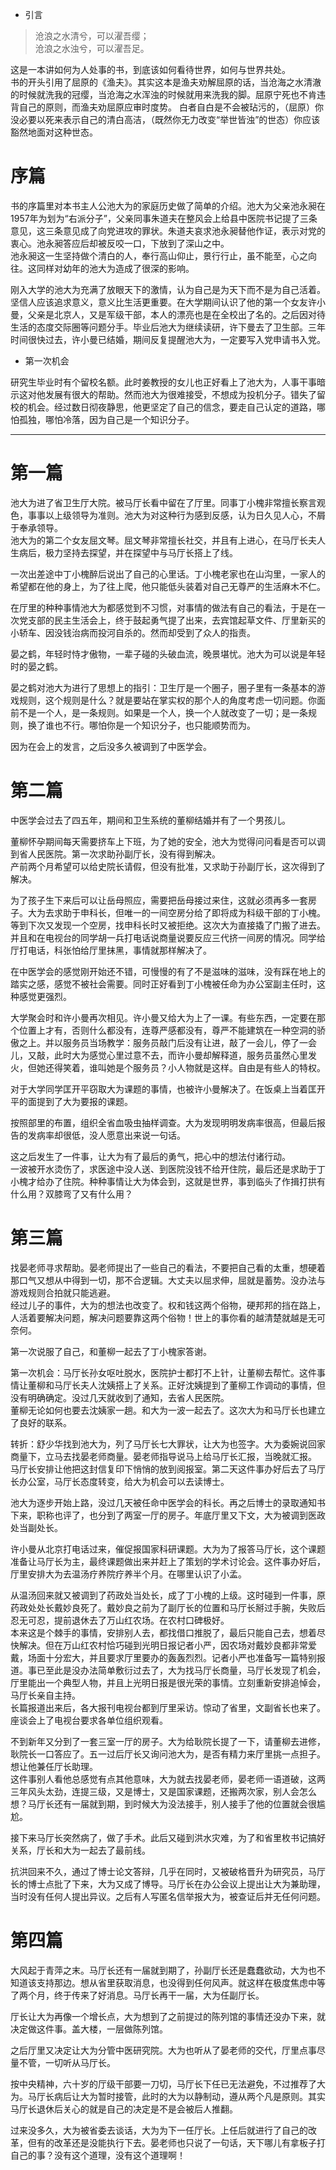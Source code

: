 - 引言

>沧浪之水清兮，可以濯吾缨；  
>沧浪之水浊兮，可以濯吾足。  



这是一本讲如何为人处事的书，到底该如何看待世界，如何与世界共处。  
书的开头引用了屈原的《渔夫》。其实这本是渔夫劝解屈原的话，当沧海之水清澈的时候就洗我的冠缨，当沧海之水浑浊的时候就用来洗我的脚。屈原宁死也不肯违背自己的原则，而渔夫劝屈原应审时度势。
白者自白是不会被玷污的，（屈原）你没必要以死来表示自己的清白高洁，（既然你无力改变“举世皆浊”的世态）你应该豁然地面对这种世态。

# 序篇

书的序篇里对本书主人公池大为的家庭历史做了简单的介绍。池大为父亲池永昶在1957年为划为“右派分子”，父亲同事朱道夫在整风会上给县中医院书记提了三条意见，这三条意见成了向党进攻的罪状。朱道夫哀求池永昶替他作证，表示对党的衷心。池永昶答应后却被反咬一口，下放到了深山之中。  
池永昶这一生坚持做个清白的人，奉行高山仰止，景行行止，虽不能至，心之向往。这同样对幼年的池大为造成了很深的影响。  


刚入大学的池大为充满了放眼天下的激情，认为自己是为天下而不是为自己活着。坚信人应该追求意义，意义比生活更重要。在大学期间认识了他的第一个女友许小曼，父亲是北京人，又是军级干部，本人的漂亮也是在全校出了名的。之后因对待生活的态度交际圈等问题分手。毕业后池大为继续读研，许下曼去了卫生部。三年时间很快过去，许小曼已结婚，期间反复提醒池大为，一定要写入党申请书入党。


- 第一次机会    

研究生毕业时有个留校名额。此时姜教授的女儿也正好看上了池大为，人事干事暗示这对他发展有很大的帮助。然而池大为很难接受，不想成为投机分子。错失了留校的机会。经过数日彻夜静思，他更坚定了自己的信念，要走自己认定的道路，哪怕孤独，哪怕冷落，因为自己是一个知识分子。

***

# 第一篇   
池大为进了省卫生厅大院。被马厅长看中留在了厅里。同事丁小槐非常擅长察言观色，事事以上级领导为准则。池大为对这种行为感到反感，认为日久见人心，不屑于奉承领导。  
池大为的第二个女友屈文琴。屈文琴非常擅长社交，并且有上进心，在马厅长夫人生病后，极力坚持去探望，并在探望中与马厅长搭上了线。

一次出差途中丁小槐醉后说出了自己的心里话。丁小槐老家也在山沟里，一家人的希望都在他的身上，为了往上爬，他只能低头装着对自己无尊严的生活麻木不仁。

在厅里的种种事情池大为都感觉到不习惯，对事情的做法有自己的看法，于是在一次党支部的民主生活会上，终于鼓起勇气提了出来，去宾馆起草文件、厅里新买的小轿车、因没钱治病而投河自杀的。然而却受到了众人的指责。

晏之鹤，年轻时恃才傲物，一辈子碰的头破血流，晚景堪忧。池大为可以说是年轻时的晏之鹤。

晏之鹤对池大为进行了思想上的指引：卫生厅是一个圈子，圈子里有一条基本的游戏规则，这个规则是什么？就是要站在掌实权的那个人的角度考虑一切问题。你面前不是一个人，是一条规则。如果是一个人，换一个人就改变了一切；是一条规则，换了谁也不行。哪怕你是一个知识分子，也只能顺势而为。

因为在会上的发言，之后没多久被调到了中医学会。

# 第二篇
中医学会过去了四五年，期间和卫生系统的董柳结婚并有了一个男孩儿。

董柳怀孕期间每天需要挤车上下班，为了她的安全，池大为觉得问问看是否可以调到省人民医院。第一次求助孙副厅长，没有得到解决。  
产前两个月希望可以给史院长请假，但没有批准，又求助于孙副厅长，这次得到了解决。  

为了孩子生下来后可以让岳母照应，需要把岳母接过来住，这就必须再多一套房子。大为去求助于申科长，但唯一的一间空房分给了即将成为科级干部的丁小槐。  
等到下次又发现一个空房，找申科长时又被拒绝。这次大为直接撬了门搬了进去。并且和在电视台的同学胡一兵打电话说商量说要反应三代挤一间房的情况。同学给厅打电话，科张怕给厅里抹黑，事情就那样解决了。

在中医学会的感觉刚开始还不错，可慢慢的有了不是滋味的滋味，没有踩在地上的踏实之感，感觉不被社会需要。同时正好看到丁小槐被任命为办公室副主任时，这种感觉更强烈。

大学聚会时和许小曼再次相见。许小曼又给大为上了一课。有些东西，一定要在那个位置上才有，否则什么都没有，连尊严感都没有，尊严不能建筑在一种空洞的骄傲之上。并以服务员当场教学：服务员敲门后没有让进，敲了一会儿，停了一会儿，又敲，此时大为感觉心里过意不去，而许小曼却解释道，服务员虽然心里发火，但她还得笑着，谁叫她是个服务员？小人物就是这样。自由是有些人的特权。

对于大学同学匡开平窃取大为课题的事情，也被许小曼解决了。在饭桌上当着匡开平的面提到了大为要报的课题。


按照部里的布置，组织全省血吸虫抽样调查。大为发现明明发病率很高，但最后报告的发病率却很低，没人愿意出来说一句话。

这之后发生了一件事，让大为有了最后的勇气，把心中的想法付诸行动。  
一波被开水烫伤了，求医途中没人送、到医院没钱不给开住院，最后还是求助于丁小槐才给办了住院。种种事情让大为体会到，这就是世界，事到临头了作揖打拱有什么用？双膝弯了又有什么用？


# 第三篇

找晏老师寻求帮助。晏老师提出了一些自己的看法，不要把自己看的太重，想硬着那口气又想从中得到一切，那不合逻辑。大丈夫以屈求伸，屈就是蓄势。没办法与游戏规则合拍就只能逃避。  
经过儿子的事件，大为的想法也改变了。权和钱这两个俗物，硬邦邦的挡在路上，人活着要解决问题，解决问题要靠这两个俗物！世上的事你看的越清楚就越是无可奈何。

第一次说服了自己，和董柳一起去了丁小槐家答谢。

第一次机会：马厅长孙女呕吐脱水，医院护士都打不上针，让董柳去帮忙。这件事情让董柳和马厅长夫人沈姨搭上了关系。正好沈姨提到了董柳工作调动的事情，但没有明确确定。没过几天就收到了通知，去省人民医院。   
董柳无论如何也要去沈姨家一趟。和大为一波一起去了。这次大为和马厅长也建立了良好的联系。

转折：舒少华找到池大为，列了马厅长七大罪状，让大为也签字。大为委婉说回家商量下，立马去找晏老师商量。晏老师指导说马上给马厅长汇报，当晚就汇报。  
马厅长安排让他把这封信复印下悄悄的放到阅报室。第二天这件事办好后去了马厅长办公室，马厅长态度转变，给大为机会可以去读博士。

池大为逐步开始上路，没过几天被任命中医学会的科长。再之后博士的录取通知书下来，职称也评了，也分到了两室一厅的房子。年底厅里又下文，大为被调到医政处当副处长。

许小曼从北京打电话过来，催促报国家科研课题。大为为了报答马厅长，这个课题准备让马厅长为主，最终课题做出来并赶上了策划的学术讨论会。这件事办好后，厅里安排大为去温汤疗养院疗养半个月。在哪里认识了小孟。

从温汤回来就又被调到了药政处当处长，成了丁小槐的上级。这时碰到一件事，原药政处处长戴妙良死了。戴妙良之前为了副厅长的位置和马厅长掰过手腕，失败后忍无可忍，提前退休去了万山红农场。在农村口碑极好。  
本来这是个棘手的事情，安排别人去，都找借口推脱了，最后只能自己去，想着尽快解决。但在万山红农村恰巧碰到光明日报记者小严，因农场对戴妙良都非常爱戴，场面十分宏大，并且要求厅里要办的轰轰烈烈。记者小严也准备写一篇特别报道。事已至此是没办法简单敷衍过去了，大为找马厅长商量，马厅长发现了机会，厅里能出一个典型人物，并且上光明日报是很光荣的事情。立刻重新安排追悼会，马厅长亲自主持。  
长篇报道出来后，各大报刊电视台都到厅里采访。惊动了省里，文副省长也来了。座谈会上了电视台要求各单位组织观看。

不到新年又分到了一套三室一厅的房子。大为给耿院长提了一下，请董柳去进修，耿院长一口答应了。五一过后厅长又询问池大为，是否有精力来厅里挑一点担子。想让他兼任厅长助理。  
这件事别人看他总感觉有点其他意味，大为就去找晏老师，晏老师一语道破，这两三年风头太劲，连提三级，又是博士，又是国家课题，还搬两次家，别人会怎么想？马厅长还有一届就到期，到时候大为没法接手，别人接手了他的位置就会很尴尬。

接下来马厅长突然病了，做了手术。此后又碰到洪水灾难，为了和省里枚书记搞好关系，厅长和大为一起去了最前线。

抗洪回来不久，通过了博士论文答辩，几乎在同时，又被破格晋升为研究员，马厅长的博士点批了下来，大为又成了博导。马厅长在办公会议上提出让大为兼助理，当时没有任何人提出异议。之后有人写匿名信举报大为，被查证后并无任何问题。


# 第四篇

大风起于青萍之末。马厅长还有一届就到期了，孙副厅长还是蠢蠢欲动，大为也不知道该支持那边。想从省里获取消息，也没得到任何风声。就这样在极度焦虑中等了两个月，终于传来了好消息。马厅长再干一届，大为任副厅长。

厅长让大为再像一个增长点，大为想到了之前提过的陈列馆的事情还没办下来，就决定做这件事。盖大楼，一层做陈列馆。  

之后厅里又决定让大为分管中医研究院。大为也听从了晏老师的交代，厅里点事尽量不管，一切听从马厅长。

按中央精神，六十岁的厅级干部要一刀切，马厅长下任已无法避免，不过推荐了大为。马厅长病后让大为暂时接管，此时的大为以静制动，遵从两个凡是原则。其实马厅长退休后关心的就是自己的决定是不是会被后人推翻。

过来没多久，大为被省委去谈话，大为为下一任厅长。上任后就进行了自己的改革，但有的改革还是没能执行下去。晏老师也只说了一句话，天下哪儿有拿板子打自己的事？没有这个道理，没有这个道理啊！














